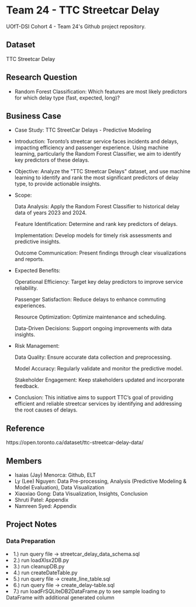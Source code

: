 # Team 24 - TTC Streetcar Delay

UOfT-DSI Cohort 4 - Team 24's Github project repository.

<h2>Dataset</h2>
TTC Streetcar Delay

<h2>Research Question</h2>
<ul>
  <li>Random Forest Classification: Which features are most likely predictors for which delay type (fast, expected, long)?</li> 
</ul>

<h2>Business Case</h2>
<ul>
  <li>Case Study: TTC StreetCar Delays - Predictive Modeling </li> 
</ul>

<ul>
  <li>Introduction: Toronto’s streetcar service faces incidents and delays, impacting efficiency and passenger experience. Using machine learning, particularly the Random Forest Classifier, we aim to identify key predictors of these delays.</li> 
</ul>

<ul>
  <li>Objective: Analyze the "TTC Streetcar Delays" dataset, and use machine learning to identify and rank the most significant predictors of delay type, to provide actionable insights.</li> 
</ul>

<ul>
  <li>Scope:

Data Analysis: Apply the Random Forest Classifier to historical delay data of years 2023 and 2024.

Feature Identification: Determine and rank key predictors of delays.

Implementation: Develop models for timely risk assessments and predictive insights.

Outcome Communication: Present findings through clear visualizations and reports.</li> 
</ul>


<ul>
  <li>Expected Benefits:

Operational Efficiency: Target key delay predictors to improve service reliability.

Passenger Satisfaction: Reduce delays to enhance commuting experiences.

Resource Optimization: Optimize maintenance and scheduling.

Data-Driven Decisions: Support ongoing improvements with data insights.</li> 
</ul>

<ul>
  <li>Risk Management:

Data Quality: Ensure accurate data collection and preprocessing.

Model Accuracy: Regularly validate and monitor the predictive model.

Stakeholder Engagement: Keep stakeholders updated and incorporate feedback.</li> 
</ul>

<ul>
  <li>Conclusion: This initiative aims to support TTC’s goal of providing efficient and reliable streetcar services by identifying and addressing the root causes of delays.</li> 
</ul> 


<h2>Reference</h2>
https://open.toronto.ca/dataset/ttc-streetcar-delay-data/

<h2>Members</h2>
<ul>
  <li>Isaias (Jay) Menorca: Github, ELT </li>
  <li>Ly (Lee) Nguyen: Data Pre-processing, Analysis (Predictive Modeling & Model Evaluation), Data Visualization</li>
  <li>Xiaoxiao Gong: Data Visualization, Insights, Conclusion</li>
  <li>Shruti Patel: Appendix</li>
  <li>Namreen Syed: Appendix</li>
  
  
</ul>


<h2>Project Notes</h2>
<h3>Data Preparation</h3>
<li>1.) run query file -> streetcar_delay_data_schema.sql</li>
<li>2.) run loadXlsx2DB.py</li>
<li>3.) run cleanupDB.py</li>
<li>4.) run createDateTable.py</li>
<li>5.) run query file -> create_line_table.sql</li>
<li>6.) run query file -> create_delay-table.sql</li>
<li>7.) run loadFrSQLiteDB2DataFrame.py to see sample loading to DataFrame with additional generated column</li>

